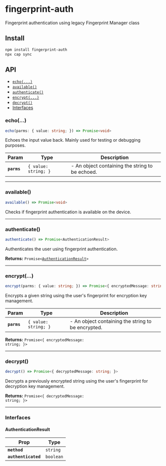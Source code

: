 # fingerprint-auth

Fingerprint authentication using legacy Fingerprint Manager class

## Install

```bash
npm install fingerprint-auth
npx cap sync
```

## API

<docgen-index>

* [`echo(...)`](#echo)
* [`available()`](#available)
* [`authenticate()`](#authenticate)
* [`encrypt(...)`](#encrypt)
* [`decrypt()`](#decrypt)
* [Interfaces](#interfaces)

</docgen-index>

<docgen-api>
<!--Update the source file JSDoc comments and rerun docgen to update the docs below-->

### echo(...)

```typescript
echo(parms: { value: string; }) => Promise<void>
```

Echoes the input value back. Mainly used for testing or debugging purposes.

| Param       | Type                            | Description                                     |
| ----------- | ------------------------------- | ----------------------------------------------- |
| **`parms`** | <code>{ value: string; }</code> | - An object containing the string to be echoed. |

--------------------


### available()

```typescript
available() => Promise<void>
```

Checks if fingerprint authentication is available on the device.

--------------------


### authenticate()

```typescript
authenticate() => Promise<AuthenticationResult>
```

Authenticates the user using fingerprint authentication.

**Returns:** <code>Promise&lt;<a href="#authenticationresult">AuthenticationResult</a>&gt;</code>

--------------------


### encrypt(...)

```typescript
encrypt(parms: { value: string; }) => Promise<{ encryptedMessage: string; }>
```

Encrypts a given string using the user's fingerprint for encryption key management.

| Param       | Type                            | Description                                        |
| ----------- | ------------------------------- | -------------------------------------------------- |
| **`parms`** | <code>{ value: string; }</code> | - An object containing the string to be encrypted. |

**Returns:** <code>Promise&lt;{ encryptedMessage: string; }&gt;</code>

--------------------


### decrypt()

```typescript
decrypt() => Promise<{ decryptedMessage: string; }>
```

Decrypts a previously encrypted string using the user's fingerprint for decryption key management.

**Returns:** <code>Promise&lt;{ decryptedMessage: string; }&gt;</code>

--------------------


### Interfaces


#### AuthenticationResult

| Prop                | Type                 |
| ------------------- | -------------------- |
| **`method`**        | <code>string</code>  |
| **`authenticated`** | <code>boolean</code> |

</docgen-api>
